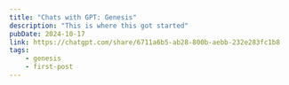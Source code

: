 ```yaml
---
title: "Chats with GPT: Genesis"
description: "This is where this got started"
pubDate: 2024-10-17
link: https://chatgpt.com/share/6711a6b5-ab28-800b-aebb-232e283fc1b8
tags:
    - genesis
    - first-post
---
```


